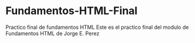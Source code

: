 # Fundamentos-HTML-Final
Practico final de fundamentos HTML
Este es  el practico final del modulo de Fundamentos HTML de Jorge E. Perez
